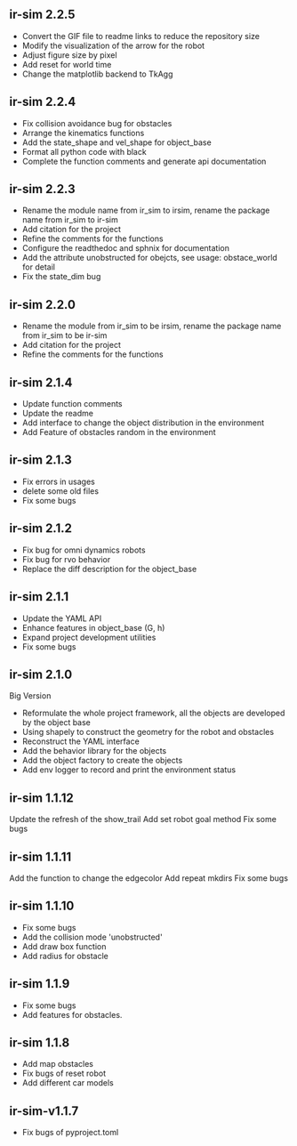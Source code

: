 ## ir-sim 2.2.5

- Convert the GIF file to readme links to reduce the repository size
- Modify the visualization of the arrow for the robot
- Adjust figure size by pixel
- Add reset for world time
- Change the matplotlib backend to TkAgg



## ir-sim 2.2.4

- Fix collision avoidance bug for obstacles
- Arrange the kinematics functions
- Add the state_shape and vel_shape for object_base
- Format all python code with black
- Complete the function comments and generate api documentation

## ir-sim 2.2.3

- Rename the module name from ir_sim to irsim, rename the package name from ir_sim to ir-sim
- Add citation for the project
- Refine the comments for the functions
- Configure the readthedoc and sphnix for documentation
- Add the attribute unobstructed for obejcts, see usage: obstace_world for detail
- Fix the state_dim bug

## ir-sim 2.2.0

- Rename the module from ir_sim to be irsim, rename the package name from ir_sim to be ir-sim
- Add citation for the project
- Refine the comments for the functions


## ir-sim 2.1.4

- Update function comments
- Update the readme
- Add interface to change the object distribution in the environment
- Add Feature of obstacles random in the environment

## ir-sim 2.1.3
- Fix errors in usages
- delete some old files
- Fix some bugs

## ir-sim 2.1.2

- Fix bug for omni dynamics robots
- Fix bug for rvo behavior
- Replace the diff description for the object_base


## ir-sim 2.1.1

- Update the YAML API
- Enhance features in object_base (G, h)
- Expand project development utilities
- Fix some bugs

## ir-sim 2.1.0

Big Version

- Reformulate the whole project framework, all the objects are developed by the object base
- Using shapely to construct the geometry for the robot and obstacles
- Reconstruct the YAML interface
- Add the behavior library for the objects
- Add the object factory to create the objects
- Add env logger to record and print the environment status

## ir-sim 1.1.12

Update the refresh of the show_trail
Add set robot goal method
Fix some bugs


## ir-sim 1.1.11

Add the function to change the edgecolor
Add repeat mkdirs
Fix some bugs

## ir-sim 1.1.10

- Fix some bugs
- Add the collision mode 'unobstructed'
- Add draw box function
- Add radius for obstacle


## ir-sim 1.1.9

- Fix some bugs
- Add features for obstacles.


## ir-sim 1.1.8

- Add map obstacles
- Fix bugs of reset robot
- Add different car models

## ir-sim-v1.1.7

- Fix bugs of pyproject.toml